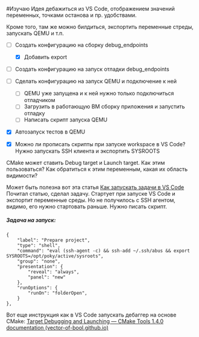 #Изучаю 
Идея дебажиться из VS Code, отображением значений переменных, точками останова и пр. удобствами.

Кроме того, там же можно билдиться, экспортить переменные стреды, запускать QEMU и т.п.

- [ ] Создать конфигурацию на сборку debug_endpoints
	- [x] Добавить export
- [ ] Создать конфигурацию на запуск отладки debug_endpoints
- [ ] Сделать конфигурацию на запуск QEMU и подключение к ней
	- [ ] QEMU уже запущена и к ней нужно только подключиться отладчиком
	- [ ] Загрузить в работающую ВМ сборку приложения и запустить отладку
	- [ ] Написать скрипт запуска QEMU
- [x] Автозапуск тестов в QEMU
- [x] Можно ли прописать скрипты при запуске workspace в VS Code? Нужно запускать SSH клиента и экспортить SYSROOTS


CMake может ставить Debug target и Launch target. Как этим пользоваться? Как обратиться к этим переменным, какая их область видимости?

Может быть полезна вот эта статья [Как запускать задачи в VS Code](https://sdivakarrajesh.medium.com/automating-task-to-run-on-startup-in-vscode-fe30d7f99454)
Почитал статью, сделал задачу. Стартует при запуске VS Code и экспортит переменные среды. Но не получилось с SSH агентом, видимо, его нужно стартовать раньше. Нужно писать скрипт. 
##### Задача на запуск:
```
{
	"label": "Prepare project",
	"type": "shell",
	"command": "eval (ssh-agent -c) && ssh-add ~/.ssh/abus && export SYSROOTS=/opt/poky/active/sysroots",
	"group": "none",
	"presentation": {
		"reveal": "always",
		"panel": "new"
	},
	"runOptions": {
		"runOn": "folderOpen",
	}
},
```

Вот еще инструкция как в VS Code запускать дебаггер на основе CMake: [Target Debugging and Launching — CMake Tools 1.4.0 documentation (vector-of-bool.github.io)](https://vector-of-bool.github.io/docs/vscode-cmake-tools/debugging.html)






